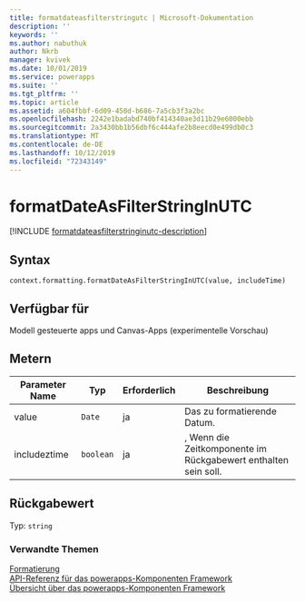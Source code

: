 ```yaml
---
title: formatdateasfilterstringutc | Microsoft-Dokumentation
description: ''
keywords: ''
ms.author: nabuthuk
author: Nkrb
manager: kvivek
ms.date: 10/01/2019
ms.service: powerapps
ms.suite: ''
ms.tgt_pltfrm: ''
ms.topic: article
ms.assetid: a604fbbf-6d09-450d-b686-7a5cb3f3a2bc
ms.openlocfilehash: 2242e1badabd740bf414340ae3d11b29e6000ebb
ms.sourcegitcommit: 2a3430bb1b56dbf6c444afe2b8eecd0e499db0c3
ms.translationtype: MT
ms.contentlocale: de-DE
ms.lasthandoff: 10/12/2019
ms.locfileid: "72343149"
---
```

# <a name="formatdateasfilterstringinutc"></a>formatDateAsFilterStringInUTC

[!INCLUDE [formatdateasfilterstringinutc-description](includes/formatdateasfilterstringinutc-description.md)]

## <a name="syntax"></a>Syntax

`context.formatting.formatDateAsFilterStringInUTC(value, includeTime)`

## <a name="available-for"></a>Verfügbar für 

Modell gesteuerte apps und Canvas-Apps (experimentelle Vorschau)

## <a name="parameters"></a>Metern

| Parameter Name|Typ|Erforderlich|Beschreibung|
| ------------- |----|--------|-----------|
|value|`Date`|ja|Das zu formatierende Datum.|
|includeztime|`boolean`|ja| , Wenn die Zeitkomponente im Rückgabewert enthalten sein soll.|

## <a name="return-value"></a>Rückgabewert

Typ: `string`


### <a name="related-topics"></a>Verwandte Themen

[Formatierung](../formatting.md)<br/>
[API-Referenz für das powerapps-Komponenten Framework](../../reference/index.md)<br/>
[Übersicht über das powerapps-Komponenten Framework](../../overview.md)